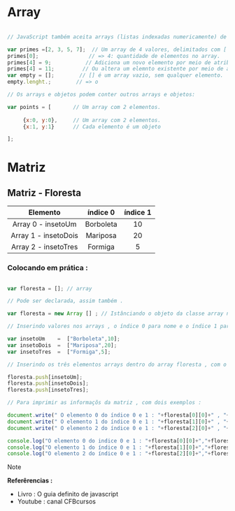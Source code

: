 # Array

```javascript

// JavaScript também aceita arrays (listas indexadas numericamente) de valores.

var primes =[2, 3, 5, 7];  // Um array de 4 valores, delimitados com [ e ].
primes[0];                // => 4: quantidade de elementos no array.
primes[4] = 9;           // Adiciona um novo elemento por meio de atribuição.
primes[4] = 11;         // Ou altera um elemnto existente por meio de atribuição.
var empty = [];        // [] é um array vazio, sem qualquer elemento.
empty.lenght.;        // => o

// Os arrays e objetos podem conter outros arrays e objetos:

var points = [       // Um array com 2 elementos.
     
     {x:0, y:0},     // Um array com 2 elementos. 
     {x:1, y:1}      // Cada elemento é um objeto

];


```

# Matriz 

## Matriz - Floresta

| Elemento | índice 0 | índice 1 |
|:--:|:--:|:--:|
|Array 0 - insetoUm   | Borboleta | 10 |
|Array 1 - insetoDois | Mariposa | 20 |
|Array 2 - insetoTres | Formiga | 5 |

### Colocando em prática :

```javascript 

var floresta = []; // array 

// Pode ser declarada, assim também .

var floresta = new Array [] ; // Istânciando o objeto da classe array na variável floresta .

// Inserindo valores nos arrays , o índice 0 para nome e o índice 1 para quantidade .

var insetoUm    =  ["Borboleta",10];
var insetoDois  =  ["Mariposa",20];
var insetoTres  =  ["Formiga",5];

// Inserindo os três elementos arrays dentro do array floresta , com o método push(), assim se tornando uma matriz .

floresta.push[insetoUm];
floresta.push[insetoDois];
floresta.push[insetoTres];

// Para imprimir as informaçõs da matriz , com dois exemplos : 

document.write(" O elemento 0 do índice 0 e 1 : "+floresta[0][0]+" , "+floresta[0][1]+" <br> ");
document.write(" O elemento 1 do índice 0 e 1 : "+floresta[1][0]+" , "+floresta[1][1]+" <br> ");
document.write(" O elemento 2 do índice 0 e 1 : "+floresta[2][0]+" , "+floresta[2][1]+" <br> ");

console.log("O elemento 0 do indice 0 e 1 : "+floresta[0][0]+","+floresta[0][1]+"\n");
console.log("O elemento 1 do índice 0 e 1 : "+floresta[1][0]+","+floresta[1][1]+"\n");
console.log("O elemento 2 do índice 0 e 1 : "+floresta[2][0]+","+floresta[2][1]+"\n");

```

> [!NOTE]
> <strong> Referêrencias : </strong> <br>
> * Livro : O guia definito de javascript 
> * Youtube : canal CFBcursos